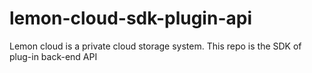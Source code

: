 # lemon-cloud-sdk-plugin-api
Lemon cloud is a private cloud storage system. This repo is the SDK of plug-in back-end API
